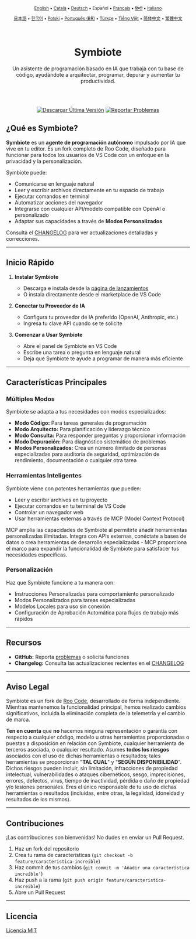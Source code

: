 <div align="center">
<sub>

[English](../../README.md) • [Català](../../locales/ca/README.md) • [Deutsch](../../locales/de/README.md) • Español • [Français](../../locales/fr/README.md) • [हिन्दी](../../locales/hi/README.md) • [Italiano](../../locales/it/README.md)

</sub>
<sub>

[日本語](../../locales/ja/README.md) • [한국어](../../locales/ko/README.md) • [Polski](../../locales/pl/README.md) • [Português (BR)](../../locales/pt-BR/README.md) • [Türkçe](../../locales/tr/README.md) • [Tiếng Việt](../../locales/vi/README.md) • [简体中文](../../locales/zh-CN/README.md) • [繁體中文](../../locales/zh-TW/README.md)

</sub>
</div>
<br>
<div align="center">
  <h1>Symbiote</h1>
  <p>Un asistente de programación basado en IA que trabaja con tu base de código, ayudándote a arquitectar, programar, depurar y aumentar tu productividad.</p>

</div>
<br>
<br>

<div align="center">

<a href="https://github.com/mayphilc/Symbiote/releases" target="_blank"><img src="https://img.shields.io/badge/Descargar%20Última%20Versión-blue?style=for-the-badge&logo=github&logoColor=white" alt="Descargar Última Versión"></a>
<a href="https://github.com/mayphilc/Symbiote/issues" target="_blank"><img src="https://img.shields.io/badge/Reportar%20Problemas-red?style=for-the-badge&logo=github&logoColor=white" alt="Reportar Problemas"></a>

</div>

## ¿Qué es Symbiote?

**Symbiote** es un **agente de programación autónomo** impulsado por IA que vive en tu editor. Es un fork completo de Roo Code, diseñado para funcionar para todos los usuarios de VS Code con un enfoque en la privacidad y la personalización.

Symbiote puede:

- Comunicarse en lenguaje natural
- Leer y escribir archivos directamente en tu espacio de trabajo
- Ejecutar comandos en terminal
- Automatizar acciones del navegador
- Integrarse con cualquier API/modelo compatible con OpenAI o personalizado
- Adaptar sus capacidades a través de **Modos Personalizados**

Consulta el [CHANGELOG](../../CHANGELOG.md) para ver actualizaciones detalladas y correcciones.

---

## Inicio Rápido

1. **Instalar Symbiote**

    - Descarga e instala desde la [página de lanzamientos](https://github.com/mayphilc/Symbiote/releases)
    - O instala directamente desde el marketplace de VS Code

2. **Conectar tu Proveedor de IA**

    - Configura tu proveedor de IA preferido (OpenAI, Anthropic, etc.)
    - Ingresa tu clave API cuando se te solicite

3. **Comenzar a Usar Symbiote**
    - Abre el panel de Symbiote en VS Code
    - Escribe una tarea o pregunta en lenguaje natural
    - Deja que Symbiote te ayude a programar de manera más eficiente

---

## Características Principales

### Múltiples Modos

Symbiote se adapta a tus necesidades con modos especializados:

- **Modo Código:** Para tareas generales de programación
- **Modo Arquitecto:** Para planificación y liderazgo técnico
- **Modo Consulta:** Para responder preguntas y proporcionar información
- **Modo Depuración:** Para diagnóstico sistemático de problemas
- **Modos Personalizados:** Crea un número ilimitado de personas especializadas para auditoría de seguridad, optimización de rendimiento, documentación o cualquier otra tarea

### Herramientas Inteligentes

Symbiote viene con potentes herramientas que pueden:

- Leer y escribir archivos en tu proyecto
- Ejecutar comandos en tu terminal de VS Code
- Controlar un navegador web
- Usar herramientas externas a través de MCP (Model Context Protocol)

MCP amplía las capacidades de Symbiote al permitirte añadir herramientas personalizadas ilimitadas. Integra con APIs externas, conéctate a bases de datos o crea herramientas de desarrollo especializadas - MCP proporciona el marco para expandir la funcionalidad de Symbiote para satisfacer tus necesidades específicas.

### Personalización

Haz que Symbiote funcione a tu manera con:

- Instrucciones Personalizadas para comportamiento personalizado
- Modos Personalizados para tareas especializadas
- Modelos Locales para uso sin conexión
- Configuración de Aprobación Automática para flujos de trabajo más rápidos

---

## Recursos

- **GitHub:** Reporta [problemas](https://github.com/mayphilc/Symbiote/issues) o solicita funciones
- **Changelog:** Consulta las actualizaciones recientes en el [CHANGELOG](../../CHANGELOG.md)

---

## Aviso Legal

Symbiote es un fork de [Roo Code](https://github.com/RooVetGit/Roo-Code), desarrollado de forma independiente. Mientras mantenemos la funcionalidad principal, hemos realizado cambios significativos, incluida la eliminación completa de la telemetría y el cambio de marca.

**Ten en cuenta** que **no** hacemos ninguna representación o garantía con respecto a cualquier código, modelo u otras herramientas proporcionadas o puestas a disposición en relación con Symbiote, cualquier herramienta de terceros asociada, o cualquier resultado. Asumes **todos los riesgos** asociados con el uso de dichas herramientas o resultados; tales herramientas se proporcionan "**TAL CUAL**" y "**SEGÚN DISPONIBILIDAD**". Dichos riesgos pueden incluir, sin limitación, infracciones de propiedad intelectual, vulnerabilidades o ataques cibernéticos, sesgo, imprecisiones, errores, defectos, virus, tiempo de inactividad, pérdida o daño de propiedad y/o lesiones personales. Eres el único responsable de tu uso de dichas herramientas o resultados (incluidas, entre otras, la legalidad, idoneidad y resultados de los mismos).

---

## Contribuciones

¡Las contribuciones son bienvenidas! No dudes en enviar un Pull Request.

1. Haz un fork del repositorio
2. Crea tu rama de características (`git checkout -b feature/caracteristica-increible`)
3. Haz commit de tus cambios (`git commit -m 'Añadir una característica increíble'`)
4. Haz push a la rama (`git push origin feature/caracteristica-increible`)
5. Abre un Pull Request

---

## Licencia

[Licencia MIT](../../LICENSE)
